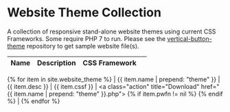 ---
---
# Website Theme Collection
A collection of responsive stand-alone website themes using current CSS Frameworks.  Some require PHP 7 to run.  Please see the [vertical-button-theme](https://github.com/emrickj/vertical-button-theme) repository to get sample website file(s).

| Name | Description | CSS Framework | |
| --- | --- | --- | --- |
{% for item in site.website_theme %}
| {{ item.name | prepend: "theme" }} | {{ item.desc }} | {{ item.cssf }} | <a class="action" title="Download" href="{{ item.name | prepend: "theme" }}.php"><span class="download"></span></a> {% if item.pwfn != nil %} <a class="action" title="Preview" href="{{ site.preview_path | append: item.name }}.php?u={{ item.pwfn }}" target="_blank"><span class="preview"></span></a><a class="action" title="Preview Mobile" href="{{ site.mobile_emulator_path }}{{ site.preview_path | append: item.name }}.php?u={{ item.pwfn }}" target="_blank"><span class="phone"></span></a> {% endif %} |
{% endfor %}
